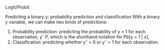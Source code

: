 Logit/Probit

Predicting a binary y: probability prediction and classification
With a binary y variable, we can make two kinds of predictions:
1. Probability prediction: predicting the probability of y = 1 for each observation,
yˆ
P, which is the shorthand notation for Pb[y = 1 | x],
2. Classification: predicting whether yˆ = 0 or yˆ = 1 for each observation.
